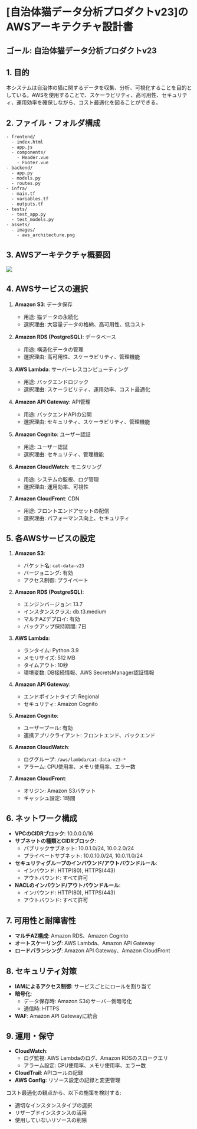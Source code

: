 # [自治体猫データ分析プロダクトv23]のAWSアーキテクチャ設計書

## ゴール: 自治体猫データ分析プロダクトv23

## 1. 目的
本システムは自治体の猫に関するデータを収集、分析、可視化することを目的としている。AWSを使用することで、スケーラビリティ、高可用性、セキュリティ、運用効率を確保しながら、コスト最適化を図ることができる。

## 2. ファイル・フォルダ構成
```
- frontend/
  - index.html
  - app.js
  - components/
    - Header.vue
    - Footer.vue
- backend/
  - app.py
  - models.py
  - routes.py
- infra/
  - main.tf
  - variables.tf
  - outputs.tf
- tests/
  - test_app.py
  - test_models.py
- assets/
  - images/
    - aws_architecture.png
```

## 3. AWSアーキテクチャ概要図
![](./assets/images/aws_architecture.png)

## 4. AWSサービスの選択
1. **Amazon S3**: データ保存
   - 用途: 猫データの永続化
   - 選択理由: 大容量データの格納、高可用性、低コスト

2. **Amazon RDS (PostgreSQL)**: データベース
   - 用途: 構造化データの管理
   - 選択理由: 高可用性、スケーラビリティ、管理機能

3. **AWS Lambda**: サーバーレスコンピューティング
   - 用途: バックエンドロジック
   - 選択理由: スケーラビリティ、運用効率、コスト最適化

4. **Amazon API Gateway**: API管理
   - 用途: バックエンドAPIの公開
   - 選択理由: セキュリティ、スケーラビリティ、管理機能

5. **Amazon Cognito**: ユーザー認証
   - 用途: ユーザー認証
   - 選択理由: セキュリティ、管理機能

6. **Amazon CloudWatch**: モニタリング
   - 用途: システムの監視、ログ管理
   - 選択理由: 運用効率、可視性

7. **Amazon CloudFront**: CDN
   - 用途: フロントエンドアセットの配信
   - 選択理由: パフォーマンス向上、セキュリティ

## 5. 各AWSサービスの設定
1. **Amazon S3**:
   - バケット名: `cat-data-v23`
   - バージョニング: 有効
   - アクセス制御: プライベート

2. **Amazon RDS (PostgreSQL)**:
   - エンジンバージョン: 13.7
   - インスタンスクラス: db.t3.medium
   - マルチAZデプロイ: 有効
   - バックアップ保持期間: 7日

3. **AWS Lambda**:
   - ランタイム: Python 3.9
   - メモリサイズ: 512 MB
   - タイムアウト: 10秒
   - 環境変数: DB接続情報、AWS SecretsManager認証情報

4. **Amazon API Gateway**:
   - エンドポイントタイプ: Regional
   - セキュリティ: Amazon Cognito

5. **Amazon Cognito**:
   - ユーザープール: 有効
   - 連携アプリクライアント: フロントエンド、バックエンド

6. **Amazon CloudWatch**:
   - ロググループ: `/aws/lambda/cat-data-v23-*`
   - アラーム: CPU使用率、メモリ使用率、エラー数

7. **Amazon CloudFront**:
   - オリジン: Amazon S3バケット
   - キャッシュ設定: 1時間

## 6. ネットワーク構成
- **VPCのCIDRブロック**: 10.0.0.0/16
- **サブネットの種類とCIDRブロック**:
  - パブリックサブネット: 10.0.1.0/24, 10.0.2.0/24
  - プライベートサブネット: 10.0.10.0/24, 10.0.11.0/24
- **セキュリティグループのインバウンド/アウトバウンドルール**:
  - インバウンド: HTTP(80), HTTPS(443)
  - アウトバウンド: すべて許可
- **NACLのインバウンド/アウトバウンドルール**:
  - インバウンド: HTTP(80), HTTPS(443)
  - アウトバウンド: すべて許可

## 7. 可用性と耐障害性
- **マルチAZ構成**: Amazon RDS、Amazon Cognito
- **オートスケーリング**: AWS Lambda、Amazon API Gateway
- **ロードバランシング**: Amazon API Gateway、Amazon CloudFront

## 8. セキュリティ対策
- **IAMによるアクセス制御**: サービスごとにロールを割り当て
- **暗号化**:
  - データ保存時: Amazon S3のサーバー側暗号化
  - 通信時: HTTPS
- **WAF**: Amazon API Gatewayに統合

## 9. 運用・保守
- **CloudWatch**:
  - ログ監視: AWS Lambdaのログ、Amazon RDSのスロークエリ
  - アラーム設定: CPU使用率、メモリ使用率、エラー数
- **CloudTrail**: APIコールの記録
- **AWS Config**: リソース設定の記録と変更管理

コスト最適化の観点から、以下の施策を検討する:
- 適切なインスタンスタイプの選択
- リザーブドインスタンスの活用
- 使用していないリソースの削除
